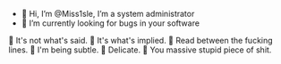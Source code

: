 - 👋 Hi, I’m @Miss1sle, I’m a system administrator
- 👀 I’m currently looking for bugs in your software

🎵 It's not what's said.
🎵 It's what's implied.
🎵 Read between the fucking lines.
🎵 I'm being subtle.
🎵 Delicate.
🎵 You massive stupid piece of shit.

<!---
Miss1sle/Miss1sle is a ✨ special ✨ repository because its `README.md` (this file) appears on your GitHub profile.
You can click the Preview link to take a look at your changes.
--->
